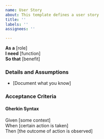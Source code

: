 ```yaml
---
name: User Story
about: This template defines a user story
title: ''
labels: ''
assignees: ''

---
```


**As a** [role]  
**I need** [function]  
**So that** [benefit]  

### Details and Assumptions
* [Document what you know]

### Acceptance Criteria
#### Gherkin Syntax
Given [some context]  
When [certain action is taken]  
Then [the outcome of action is observed]
